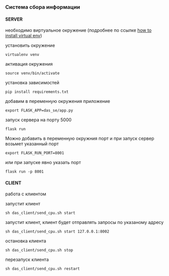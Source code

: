 ### Система сбора информации

#### SERVER

необходимо виртуальное окружение
(подробнее по ссылке [how to install virtual env](https://gist.github.com/Geoyi/d9fab4f609e9f75941946be45000632b))

установить окружение 
```shell script
virtualenv venv
```

активация окружения
```shell script
source venv/bin/activate
```

установка зависимостей
```shell script
pip install requirements.txt
```

добавим в переменную окружения приложение
```shell script
export FLASK_APP=das_se/app.py
```

запуск сервера на порту 5000
```shell script
flask run
```

Можно добавить в переменную окружния порт и при запуск сервер возьмет указанный порт 
```shell script
export FLASK_RUN_PORT=8001
```

или при запуске явно указать порт
```shell script
flask run -p 8001
```

#### CLIENT
работа с клиентом 

запустит клиент
```shell script
sh das_client/send_cpu.sh start
```

запустит клиент, клиент будет отправлять запросы по указаному адресу
```shell script
sh das_client/send_cpu.sh start 127.0.0.1:8002
```

остановка клиента
```shell script
sh das_client/send_cpu.sh stop
```

перезапуск клиента
```shell script
sh das_client/send_cpu.sh restart
```

